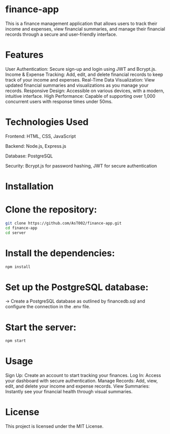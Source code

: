 # finance-app

This is a finance management application that allows users to track their income and expenses, view financial summaries, and manage their financial records through a secure and user-friendly interface.

# Features
User Authentication: Secure sign-up and login using JWT and Bcrypt.js.
Income & Expense Tracking: Add, edit, and delete financial records to keep track of your income and expenses.
Real-Time Data Visualization: View updated financial summaries and visualizations as you manage your records.
Responsive Design: Accessible on various devices, with a modern, intuitive interface.
High Performance: Capable of supporting over 1,000 concurrent users with response times under 50ms.

# Technologies Used
Frontend: HTML, CSS, JavaScript

Backend: Node.js, Express.js

Database: PostgreSQL

Security: Bcrypt.js for password hashing, JWT for secure authentication

# Installation

# Clone the repository:
```bash
git clone https://github.com/AsT002/finance-app.git
cd finance-app
cd server
```

# Install the dependencies:
```bash
npm install
```

# Set up the PostgreSQL database:
-> Create a PostgreSQL database as outlined by financedb.sql and configure the connection in the .env file.

# Start the server: 
```bash
npm start
```

# Usage
Sign Up: Create an account to start tracking your finances.
Log In: Access your dashboard with secure authentication.
Manage Records: Add, view, edit, and delete your income and expense records.
View Summaries: Instantly see your financial health through visual summaries.

# License
This project is licensed under the MIT License.

